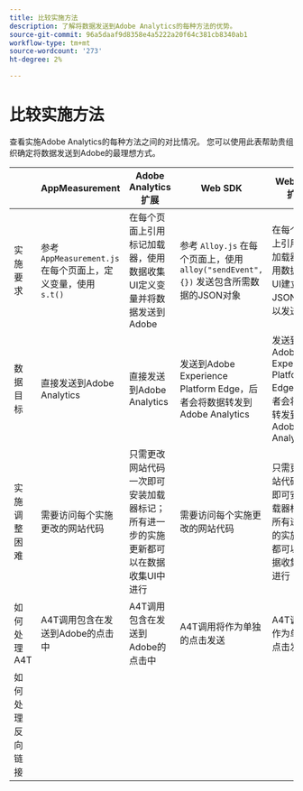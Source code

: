 ```yaml
---
title: 比较实施方法
description: 了解将数据发送到Adobe Analytics的每种方法的优势。
source-git-commit: 96a5daaf9d8358e4a5222a20f64c381cb8340ab1
workflow-type: tm+mt
source-wordcount: '273'
ht-degree: 2%

---
```


# 比较实施方法

查看实施Adobe Analytics的每种方法之间的对比情况。 您可以使用此表帮助贵组织确定将数据发送到Adobe的最理想方式。

|  | AppMeasurement | Adobe Analytics 扩展 | Web SDK | Web SDK扩展 |
| --- | --- | --- | --- | --- |
| 实施要求 | 参考 `AppMeasurement.js` 在每个页面上，定义变量，使用 `s.t()` | 在每个页面上引用标记加载器，使用数据收集UI定义变量并将数据发送到Adobe | 参考 `Alloy.js` 在每个页面上，使用 `alloy("sendEvent",{})` 发送包含所需数据的JSON对象 | 在每个页面上引用标记加载器，使用数据收集UI建立JSON对象以发送数据 |
| 数据目标 | 直接发送到Adobe Analytics | 直接发送到Adobe Analytics | 发送到Adobe Experience Platform Edge，后者会将数据转发到Adobe Analytics | 发送到Adobe Experience Platform Edge，后者会将数据转发到Adobe Analytics |
| 实施调整困难 | 需要访问每个实施更改的网站代码 | 只需更改网站代码一次即可安装加载器标记；所有进一步的实施更新都可以在数据收集UI中进行 | 需要访问每个实施更改的网站代码 | 只需更改网站代码一次即可安装加载器标记；所有进一步的实施更新都可以在数据收集UI中进行 |
| 如何处理A4T | A4T调用包含在发送到Adobe的点击中 | A4T调用包含在发送到Adobe的点击中 | A4T调用将作为单独的点击发送 | A4T调用将作为单独的点击发送 |
| 如何处理反向链接 |